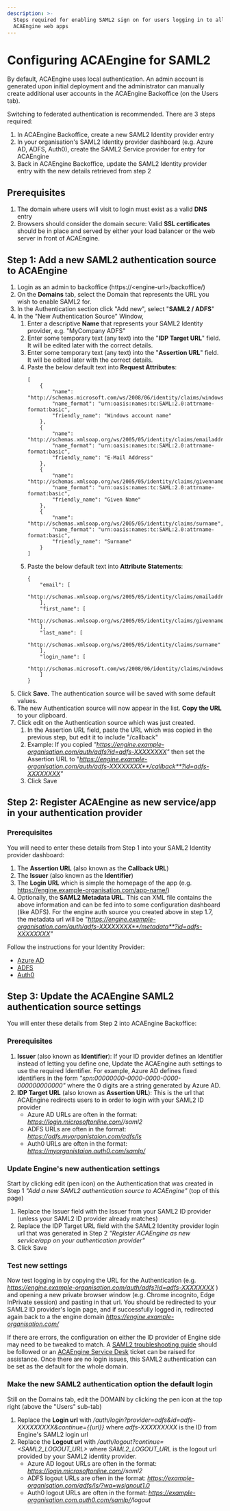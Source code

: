 ```yaml
---
description: >-
  Steps required for enabling SAML2 sign on for users logging in to all
  ACAEngine web apps
---
```

 
# Configuring ACAEngine for SAML2
 
By default, ACAEngine uses local authentication. An admin account is generated upon initial deployment and the administrator can manually create additional user accounts in the ACAEngine Backoffice \(on the Users tab\).
 
Switching to federated authentication is recommended. There are 3 steps required:
 
1. In ACAEngine Backoffice, create a new SAML2 Identity provider entry
2. In your organisation's SAML2 Identity provider dashboard \(e.g. Azure AD, ADFS, Auth0\), create the SAML2 Service provider for entry for ACAEngine
3. Back in ACAEngine Backoffice, update the SAML2 Identity provider entry with the new details retrieved from step 2
 
## Prerequisites
 
1. The domain where users will visit to login must exist as a valid **DNS** entry 
2. Browsers should consider the domain secure: Valid **SSL certificates** should be in place and served by either your load balancer or the web server in front of ACAEngine.
 
## Step 1: Add a new SAML2 authentication source to ACAEngine
 
1. Login as an admin to backoffice \(https://&lt;engine-url&gt;/backoffice/\)
2. On the **Domains** tab, select the Domain that represents the URL you wish to enable SAML2 for.
3. In the Authentication section click "Add new", select "**SAML2 / ADFS**"
4. In the "New Authentication Source" Window, 
   1. Enter a descriptive **Name** that represents your SAML2 Identity provider, e.g. "MyCompany ADFS"
   2. Enter some temporary text \(any text\) into the "**IDP Target URL**" field. It will be edited later with the correct details.
   3. Enter some temporary text \(any text\) into the "**Assertion URL**" field. It will be edited later with the correct details.
   4. Paste the below default text into **Request Attributes**:
        ```
        [
            {
                "name": "http://schemas.microsoft.com/ws/2008/06/identity/claims/windowsaccountname",
                "name_format": "urn:oasis:names:tc:SAML:2.0:attrname-format:basic",
                "friendly_name": "Windows account name"
            },
            {
                "name": "http://schemas.xmlsoap.org/ws/2005/05/identity/claims/emailaddress",
                "name_format": "urn:oasis:names:tc:SAML:2.0:attrname-format:basic",
                "friendly_name": "E-Mail Address"
            },
            {
                "name": "http://schemas.xmlsoap.org/ws/2005/05/identity/claims/givenname",
                "name_format": "urn:oasis:names:tc:SAML:2.0:attrname-format:basic",
                "friendly_name": "Given Name"
            },
            {
                "name": "http://schemas.xmlsoap.org/ws/2005/05/identity/claims/surname",
                "name_format": "urn:oasis:names:tc:SAML:2.0:attrname-format:basic",
                "friendly_name": "Surname"
            }
        ]
        ```
   5. Paste the below default text into **Attribute Statements**:
        ```
        {
            "email": [
                "http://schemas.xmlsoap.org/ws/2005/05/identity/claims/emailaddress"
            ],
            "first_name": [
                "http://schemas.xmlsoap.org/ws/2005/05/identity/claims/givenname"
            ],
            "last_name": [
                "http://schemas.xmlsoap.org/ws/2005/05/identity/claims/surname"
            ],
            "login_name": [
                "http://schemas.microsoft.com/ws/2008/06/identity/claims/windowsaccountname"
            ]
        }
        ```
5. Click **Save.** The authentication source will be saved with some default values.
6. The new Authentication source will now appear in the list. **Copy the URL** to your clipboard.
7. Click edit on the Authentication source which was just created.
   1. In the Assertion URL field, paste the URL which was copied in the previous step, but edit it to include "/callback"
   2. Example: If you copied _"https://engine.example-organisation.com/auth/adfs?id=adfs-XXXXXXXX"_ then set the Assertion URL to "_https://engine.example-organisation.com/auth/adfs-XXXXXXXX**/callback**?id=adfs-XXXXXXXX"_
   3. Click Save
 
## Step 2: Register ACAEngine as new service/app in your authentication provider
 
### Prerequisites
 
You will need to enter these details from Step 1 into your SAML2 Identity provider dashboard:
 
1. The **Assertion URL** (also known as the **Callback URL**)
2. The **Issuer** (also known as the **Identifier**)
3. The **Login URL** which is simple the homepage of the app (e.g. https://engine.example-organisation.com/app-name/)
4. Optionally, the **SAML2 Metadata URL**. This can XML file contains the above information and can be fed into to some configuration dashboard (like ADFS). For the engine auth source you created above in step 1.7, the metadata url will be "_https://engine.example-organisation.com/auth/adfs-XXXXXXXX**/metadata**?id=adfs-XXXXXXXX"_
 
Follow the instructions for your Identity Provider:
* [Azure AD](./saml2-with-azure-ad)
* [ADFS](./saml2-with-adfs)
* [Auth0](./saml2-with-auth0)
 
## Step 3: Update the ACAEngine SAML2 authentication source settings
 
You will enter these details from Step 2 into ACAEngine Backoffice:
 
### Prerequisites
 
1. **Issuer** (also known as **Identifier**): If your ID provider defines an Identifier instead of letting you define one, Update the ACAEngine auth settings to use the required Identifier. For example, Azure AD defines fixed identifiers in the form *"spn:00000000-0000-0000-0000-000000000000"* where the 0 digits are a string generated by Azure AD.
2. **IDP Target URL** (also known as **Assertion URL**): This is the url that ACAEngine redirects users to in order to login with your SAML2 ID provider
   - Azure AD URLs are often in the format: *https://login.microsoftonline.com/<tenant-ID>/saml2*
   - ADFS URLs are often in the format: *https://adfs.myorganistaion.com/adfs/ls*
   - Auth0 URLs are often in the format: *https://myorganistaion.auth0.com/samlp/<application-identifier>* 
 
### Update Engine's new authentication settings
 
Start by clicking edit (pen icon) on the Authentication that was created in Step 1 *"Add a new SAML2 authentication source to ACAEngine"* (top of this page)
 
1. Replace the Issuer field with the Issuer from your SAML2 ID provider (unless your SAML2 ID provider already matches)
2. Replace the IDP Target URL field with the SAML2 Identity provider login url that was generated in Step 2 *"Register ACAEngine as new service/app on your authentication provider"*
3. Click Save
 
### Test new settings
 
Now test logging in by copying the URL for the Authentication (e.g. *https://engine.example-organisation.com/auth/adfs?id=adfs-XXXXXXXX* ) and opening a new private browser window (e.g. Chrome incognito, Edge InPrivate session) and pasting in that url.
You should be redirected to your SAML2 ID provider's login page, and if successfully logged in, redirected again back to a the engine domain *https://engine.example-organisation.com/*
 
If there are errors, the configuration on either the ID provider of Engine side may need to be tweaked to match. A [SAML2 troubleshooting guide](https://auth0.com/docs/protocols/saml/saml-configuration/troubleshoot) should be followed or an [ACAEngine Service Desk](https://support.acaprojects.com/) ticket can be raised for assistance. Once there are no login issues, this SAML2 authentication can be set as the default for the whole domain.
 
### Make the new SAML2 authentication option the default login
 
Still on the Domains tab, edit the DOMAIN by clicking the pen icon at the top right (above the "Users" sub-tab)
 
1. Replace the **Login url** with */auth/login?provider=adfs&id=adfs-XXXXXXXXX&continue={{url}}* where *adfs-XXXXXXXXX* is the ID from Engine's SAML2 login url
2. Replace the **Logout url** with */auth/logout?continue=<SAML2_LOGOUT_URL>* where *SAML2_LOGOUT_URL* is the logout url provided by your SAML2 identity provider.
    - Azure AD logout URLs are often in the format: *https://login.microsoftonline.com/<tenant-ID>/saml2*
    - ADFS logout URLs are often in the format: *https://example-organisation.com/adfs/ls/?wa=wsignout1.0*
    - Auth0 logout URLs are often in the format: *https://example-organisation.com.auth0.com/samlp/<application-identifier>/logout*